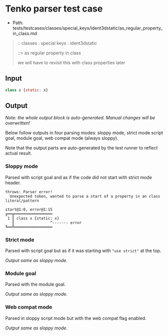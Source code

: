 # Tenko parser test case

- Path: tests/testcases/classes/special_keys/ident3dstatic/as_regular_property_in_class.md

> :: classes : special keys : ident3dstatic
>
> ::> as regular property in class
>
> we will have to revisit this with class properties later

## Input

`````js
class x {static: x}
`````

## Output

_Note: the whole output block is auto-generated. Manual changes will be overwritten!_

Below follow outputs in four parsing modes: sloppy mode, strict mode script goal, module goal, web compat mode (always sloppy).

Note that the output parts are auto-generated by the test runner to reflect actual result.

### Sloppy mode

Parsed with script goal and as if the code did not start with strict mode header.

`````
throws: Parser error!
  Unexpected token, wanted to parse a start of a property in an class literal/pattern

start@1:0, error@1:15
╔══╦═════════════════
 1 ║ class x {static: x}
   ║                ^------- error
╚══╩═════════════════

`````

### Strict mode

Parsed with script goal but as if it was starting with `"use strict"` at the top.

_Output same as sloppy mode._

### Module goal

Parsed with the module goal.

_Output same as sloppy mode._

### Web compat mode

Parsed in sloppy script mode but with the web compat flag enabled.

_Output same as sloppy mode._
